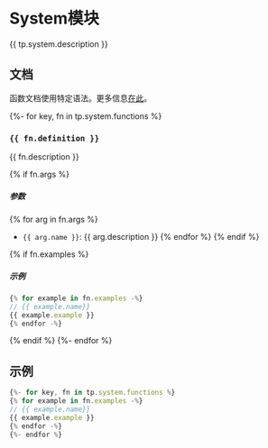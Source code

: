# System模块

{{ tp.system.description }}

<!-- toc -->

## 文档

函数文档使用特定语法。更多信息[在此](../../syntax.md#函数文档语法)。

{%- for key, fn in tp.system.functions %}
### `{{ fn.definition }}` 

{{ fn.description }}

{% if fn.args %}
##### 参数

{% for arg in fn.args %}
- `{{ arg.name }}`: {{ arg.description }}
{% endfor %}
{% endif %}

{% if fn.examples %}
##### 示例

```javascript
{% for example in fn.examples -%}
// {{ example.name}}
{{ example.example }}
{% endfor -%}
```
{% endif %}
{%- endfor %}

## 示例

```javascript
{%- for key, fn in tp.system.functions %}
{% for example in fn.examples -%}
// {{ example.name}}
{{ example.example }}
{% endfor -%}
{%- endfor %}
```